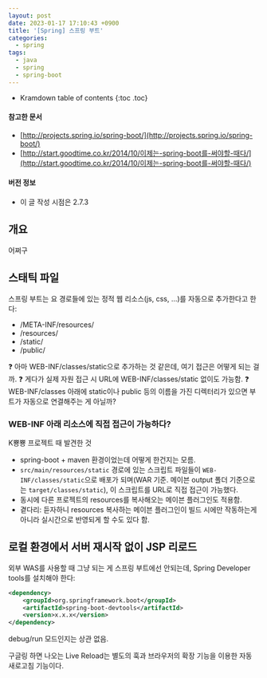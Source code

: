 ```yaml
---
layout: post
date: 2023-01-17 17:10:43 +0900
title: '[Spring] 스프링 부트'
categories:
  - spring
tags:
  - java
  - spring
  - spring-boot
---
```


* Kramdown table of contents
{:toc .toc}

#### 참고한 문서

- [http://projects.spring.io/spring-boot/](http://projects.spring.io/spring-boot/)
- [http://start.goodtime.co.kr/2014/10/이제는-spring-boot를-써야할-때다/](http://start.goodtime.co.kr/2014/10/이제는-spring-boot를-써야할-때다/)

#### 버전 정보

- 이 글 작성 시점은 2.7.3


## 개요

어쩌구


## 스태틱 파일

스프링 부트는 요 경로들에 있는 정적 웹 리소스(js, css, ...)를 자동으로 추가한다고 한다:

- /META-INF/resources/
- /resources/
- /static/
- /public/

❓ 아마 WEB-INF/classes/static으로 추가하는 것 같은데, 여기 접근은 어떻게 되는 걸까.
❓ 게다가 실제 자원 접근 시 URL에 WEB-INF/classes/static 없이도 가능함.
❓ WEB-INF/classes 아래에 static이나 public 등의 이름을 가진 디렉터리가 있으면 부트가 자동으로 연결해주는 게 아닐까?

### WEB-INF 아래 리소스에 직접 접근이 가능하다?

K뿅뿅 프로젝트 때 발견한 것

- spring-boot + maven 환경이었는데 어떻게 한건지는 모름.
- `src/main/resources/static` 경로에 있는 스크립트 파일들이 `WEB-INF/classes/static`으로 배포가 되며(WAR 기준. 메이븐 output 폴더 기준으로는 `target/classes/static`), 이 스크립트를 URL로 직접 접근이 가능했다.
- 동시에 다른 프로젝트의 resources를 복사해오는 메이븐 플러그인도 적용함.
- 곁다리: 듣자하니 resources 복사하는 메이븐 플러그인이 빌드 시에만 작동하는게 아니라 실시간으로 반영되게 할 수도 있다 함.


## 로컬 환경에서 서버 재시작 없이 JSP 리로드

외부 WAS를 사용할 때 그냥 되는 게 스프링 부트에선 안되는데, Spring Developer tools를 설치해야 한다:

```xml
<dependency>
    <groupId>org.springframework.boot</groupId>
    <artifactId>spring-boot-devtools</artifactId>
    <version>x.x.x</version>
</dependency>
```

debug/run 모드인지는 상관 없음.

구글링 하면 나오는 Live Reload는 별도의 훅과 브라우저의 확장 기능을 이용한 자동 새로고침 기능이다.
